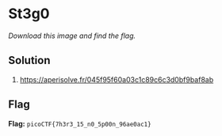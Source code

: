 # St3g0
*Download this image and find the flag.*

## Solution
1. https://aperisolve.fr/045f95f60a03c1c89c6c3d0bf9baf8ab


## Flag
**Flag:** `picoCTF{7h3r3_15_n0_5p00n_96ae0ac1}`
